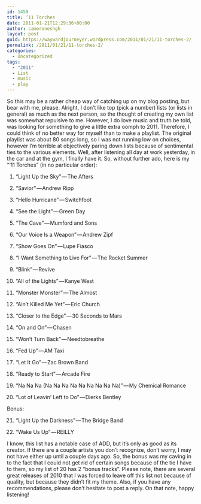 ```yaml
---
id: 1459
title: ’11 Torches
date: 2011-01-21T12:29:36+00:00
author: cameroneshgh
layout: post
guid: https://waywardjourneyer.wordpress.com/2011/01/21/11-torches-2/
permalink: /2011/01/21/11-torches-2/
categories:
  - Uncategorized
tags:
  - "2011"
  - List
  - music
  - play
---
```

So this may be a rather cheap way of catching up on my blog posting, but bear with me, please. Alright, I don’t like top (pick a number) lists (or lists in general) as much as the next person, so the thought of creating my own list was somewhat repulsive to me. However, I do love music and truth be told, was looking for something to give a little extra oomph to 2011. Therefore, I could think of no better way for myself than to make a playlist. The original playlist was about 80 songs long, so I was not running low on choices, however I’m terrible at objectively paring down lists because of sentimental ties to the various elements. Well, after listening all day at work yesterday, in the car and at the gym, I finally have it. So, without further ado, here is my “‘11 Torches” (in no particular order):

1) “Light Up the Sky” — The Afters

2) “Savior” — Andrew Ripp

3) “Hello Hurricane” — Switchfoot

4) “See the Light” — Green Day

5) “The Cave” — Mumford and Sons

6) “Our Voice Is a Weapon” — Andrew Zipf

7) “Show Goes On” — Lupe Fiasco

8) “I Want Something to Live For” — The Rocket Summer

9) “Blink” — Revive

10) “All of the Lights” — Kanye West

11) “Monster Monster” — The Almost

12) “Ain’t Killed Me Yet” — Eric Church

13) “Closer to the Edge” — 30 Seconds to Mars

14) “On and On” — Chasen

15) “Won’t Turn Back” — Needtobreathe

16) “Fed Up” — AM Taxi

17) “Let It Go” — Zac Brown Band

18) “Ready to Start” — Arcade Fire

19) “Na Na Na (Na Na Na Na Na Na Na Na Na)” — My Chemical Romance

20) “Lot of Leavin’ Left to Do” — Dierks Bentley

Bonus:

21) “Light Up the Darkness” — The Bridge Band

22) “Wake Us Up” — REILLY

I know, this list has a notable case of ADD, but it’s only as good as its creator. If there are a couple artists you don’t recognize, don’t worry, I may not have either up until a couple days ago. So, the bonus was my caving in to the fact that I could not get rid of certain songs because of the tie I have to them, so my list of 20 has 2 “bonus tracks”. Please note, there are several great releases of 2010 that I was forced to leave off this list not because of quality, but because they didn’t fit my theme. Also, if you have any recommendations, please don’t hesitate to post a reply. On that note, happy listening!